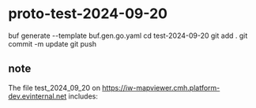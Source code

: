 # proto-test-2024-09-20

buf generate --template buf.gen.go.yaml
cd test-2024-09-20
git add .
git commit -m update
git push

## note

The file test_2024_09_20 on  https://iw-mapviewer.cmh.platform-dev.evinternal.net includes:

<meta name="go-import" content="iw-mapviewer.cmh.platform-dev.evinternal.net/test_2024_09_20 git https://github.com/james-davidson-ev/test-2024-09-20">

